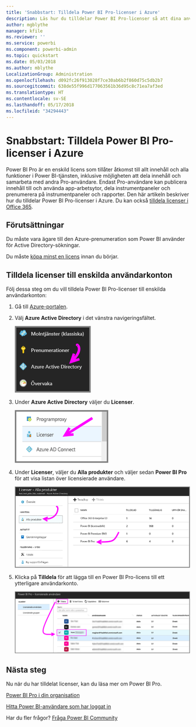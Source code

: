 ```yaml
---
title: 'Snabbstart: Tilldela Power BI Pro-licenser i Azure'
description: Läs hur du tilldelar Power BI Pro-licenser så att dina användare kan komma åt allt innehåll och funktionerna i Power BI-tjänsten.
author: mgblythe
manager: kfile
ms.reviewer: ''
ms.service: powerbi
ms.component: powerbi-admin
ms.topic: quickstart
ms.date: 05/03/2018
ms.author: mblythe
LocalizationGroup: Administration
ms.openlocfilehash: d092fc26f913028f7ce30ab6b2f860d75c5db2b7
ms.sourcegitcommit: 638de55f996d177063561b36d95c8c71ea7af3ed
ms.translationtype: HT
ms.contentlocale: sv-SE
ms.lasthandoff: 05/17/2018
ms.locfileid: "34294443"
---
```

# <a name="quickstart-assign-power-bi-pro-licenses-in-azure"></a>Snabbstart: Tilldela Power BI Pro-licenser i Azure

Power BI Pro är en enskild licens som tillåter åtkomst till allt innehåll och alla funktioner i Power BI-tjänsten, inklusive möjligheten att dela innehåll och samarbeta med andra Pro-användare. Endast Pro-användare kan publicera innehåll till och använda app-arbetsytor, dela instrumentpaneler och prenumerera på instrumentpaneler och rapporter. Den här artikeln beskriver hur du tilldelar Power BI Pro-licenser i Azure. Du kan också [tilldela licenser i Office 365](service-admin-assigning-power-bi-pro-licenses.md).


## <a name="prerequisites"></a>Förutsättningar

Du måste vara ägare till den Azure-prenumeration som Power BI använder för Active Directory-sökningar.

Du måste [köpa minst en licens](service-admin-purchasing-power-bi-pro.md) innan du börjar.


## <a name="assign-licenses-to-individual-user-accounts"></a>Tilldela licenser till enskilda användarkonton

Följ dessa steg om du vill tilldela Power BI Pro-licenser till enskilda användarkonton:

1. Gå till [Azure-portalen](https://ms.portal.azure.com/#@microsoft.onmicrosoft.com/dashboard/private/39bc3cf7-31a4-43f6-954c-f2d69ca2f0). 

2. Välj **Azure Active Directory** i det vänstra navigeringsfältet.

    ![Azure Active Directory](media/service-admin-assigning-power-bi-pro-licenses-azure/service-assigning-power-bi-pro-licenses-01.png)

3. Under **Azure Active Directory** väljer du **Licenser**.

    ![Licenser](media/service-admin-assigning-power-bi-pro-licenses-azure/service-assigning-power-bi-pro-licenses-02.png)

4. Under **Licenser**, väljer du **Alla produkter** och väljer sedan **Power BI Pro** för att visa listan över licensierade användare.

    ![Licenser – Alla produkter](media/service-admin-assigning-power-bi-pro-licenses-azure/service-assigning-power-bi-pro-licenses-03.png)

5. Klicka på **Tilldela** för att lägga till en Power BI Pro-licens till ett ytterligare användarkonto.

    ![Tilldela licens](media/service-admin-assigning-power-bi-pro-licenses-azure/service-assigning-power-bi-pro-licenses-04.png)


## <a name="next-steps"></a>Nästa steg

Nu när du har tilldelat licenser, kan du läsa mer om Power BI Pro.

[Power BI Pro i din organisation](service-admin-power-bi-pro-in-your-organization.md)

[Hitta Power BI-användare som har loggat in](service-admin-access-usage.md)

Har du fler frågor? [Fråga Power BI Community](https://community.powerbi.com/)